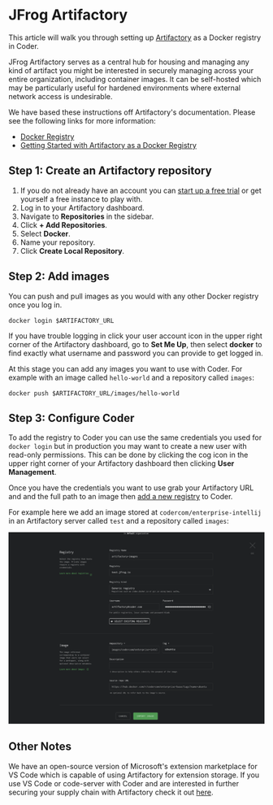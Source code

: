 # JFrog Artifactory

This article will walk you through setting up
[Artifactory](https://jfrog.com/artifactory/) as a Docker registry in Coder.

JFrog Artifactory serves as a central hub for housing and managing any kind of
artifact you might be interested in securely managing across your entire
organization, including container images. It can be self-hosted which may be
particularly useful for hardened environments where external network access is
undesirable.

We have based these instructions off Artifactory's documentation. Please see the
following links for more information:

- [Docker Registry](https://www.jfrog.com/confluence/display/JFROG/Docker+Registry)
- [Getting Started with Artifactory as a Docker Registry](https://www.jfrog.com/confluence/display/JFROG/Getting+Started+with+Artifactory+as+a+Docker+Registry)

## Step 1: Create an Artifactory repository

1. If you do not already have an account you can
   [start up a free trial](https://jfrog.com/artifactory/) or get yourself a
   free instance to play with.
1. Log in to your Artifactory dashboard.
1. Navigate to **Repositories** in the sidebar.
1. Click **+ Add Repositories**.
1. Select **Docker**.
1. Name your repository.
1. Click **Create Local Repository**.

## Step 2: Add images

You can push and pull images as you would with any other Docker registry once
you log in.

```console
docker login $ARTIFACTORY_URL
```

If you have trouble logging in click your user account icon in the upper right
corner of the Artifactory dashboard, go to **Set Me Up**, then select **docker**
to find exactly what username and password you can provide to get logged in.

At this stage you can add any images you want to use with Coder. For example
with an image called `hello-world` and a repository called `images`:

```console
docker push $ARTIFACTORY_URL/images/hello-world
```

## Step 3: Configure Coder

To add the registry to Coder you can use the same credentials you used for
`docker login` but in production you may want to create a new user with
read-only permissions. This can be done by clicking the cog icon in the upper
right corner of your Artifactory dashboard then clicking **User Management**.

Once you have the credentials you want to use grab your Artifactory URL and and
the full path to an image then
[add a new registry](../../admin/registries/index.md) to Coder.

For example here we add an image stored at `codercom/enterprise-intellij` in an
Artifactory server called `test` and a repository called `images`:

![Registry configuration](../../assets/deployment/artifactory/registry.png)

## Other Notes

We have an open-source version of Microsoft's extension marketplace for VS Code
which is capable of using Artifactory for extension storage. If you use VS Code
or code-server with Coder and are interested in further securing your supply
chain with Artifactory check it out
[here](https://github.com/coder/code-marketplace/).
